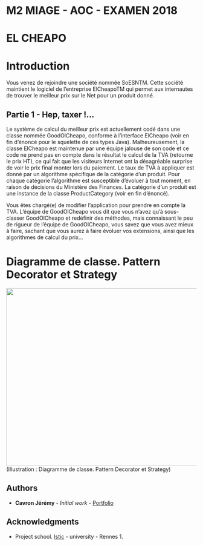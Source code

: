 M2 MIAGE - AOC - EXAMEN 2018
============================


EL CHEAPO
=========

# Introduction


Vous venez de rejoindre une société nommée SoESNTM. Cette société maintient le logiciel de l’entreprise
ElCheapoTM qui permet aux internautes de trouver le meilleur prix sur le Net pour un produit donné.

## Partie 1 - Hep, taxer !...

Le système de calcul du meilleur prix est actuellement codé dans une classe nommée GoodOlCheapo,
conforme à l’interface ElCheapo (voir en fin d’énoncé pour le squelette de ces types Java).
Malheureusement, la classe ElCheapo est maintenue par une équipe jalouse de son code et ce code ne
prend pas en compte dans le résultat le calcul de la TVA (retourne le prix HT), ce qui fait que les visiteurs
Internet ont la désagréable surprise de voir le prix final monter lors du paiement. Le taux de TVA à
appliquer est donné par un algorithme spécifique de la catégorie d’un produit. Pour chaque catégorie
l’algorithme est susceptible d’évoluer à tout moment, en raison de décisions du Ministère des Finances.
La catégorie d’un produit est une instance de la classe ProductCategory (voir en fin d’énoncé).

Vous êtes chargé(e) de modifier l’application pour prendre en compte la TVA. L’équipe de GoodOlCheapo
vous dit que vous n’avez qu’à sous-classer GoodOlCheapo et redéfinir des méthodes, mais connaissant le
peu de rigueur de l’équipe de GoodOlCheapo, vous savez que vous avez mieux à faire, sachant que vous
aurez à faire évoluer vos extensions, ainsi que les algorithmes de calcul du prix...


# Diagramme de classe. Pattern Decorator et Strategy

<img src="https://user-images.githubusercontent.com/8668325/53290133-48f7b880-37a0-11e9-9be0-8984eaa2780e.PNG" width="1084" height="470">
(Illustration : Diagramme de classe. Pattern Decorator et Strategy)

## Authors

* **Cavron Jérémy** - *Initial work* - [Portfolio](http://www.dbs.bzh/portfolio)


## Acknowledgments

* Project school. [Istic](https://istic.univ-rennes1.fr/) - university - Rennes 1.
